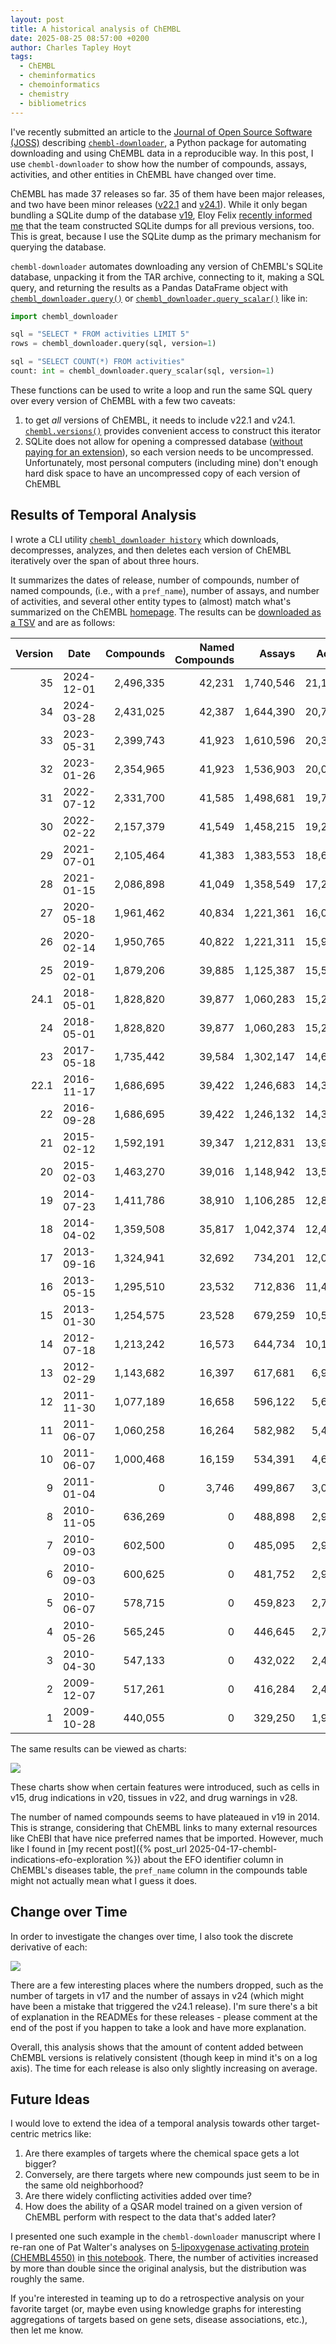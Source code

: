 ```yaml
---
layout: post
title: A historical analysis of ChEMBL
date: 2025-08-25 08:57:00 +0200
author: Charles Tapley Hoyt
tags:
  - ChEMBL
  - cheminformatics
  - chemoinformatics
  - chemistry
  - bibliometrics
---
```


I've recently submitted an article to the
[Journal of Open Source Software (JOSS)](https://joss.theoj.org/) describing
[`chembl-downloader`](https://github.com/cthoyt/), a Python package for
automating downloading and using ChEMBL data in a reproducible way. In this
post, I use `chembl-downloader` to show how the number of compounds, assays,
activities, and other entities in ChEMBL have changed over time.

ChEMBL has made 37 releases so far. 35 of them have been major releases, and two
have been minor releases
([v22.1](https://ftp.ebi.ac.uk/pub/databases/chembl/ChEMBLdb/releases/chembl_22_1/)
and
[v24.1](https://ftp.ebi.ac.uk/pub/databases/chembl/ChEMBLdb/releases/chembl_24_1/)).
While it only began bundling a SQLite dump of the database
[v19](https://ftp.ebi.ac.uk/pub/databases/chembl/ChEMBLdb/releases/chembl_19/),
Eloy Felix
[recently informed me](https://github.com/cthoyt/chembl-downloader/issues/20)
that the team constructed SQLite dumps for all previous versions, too. This is
great, because I use the SQLite dump as the primary mechanism for querying the
database.

`chembl-downloader` automates downloading any version of ChEMBL's SQLite
database, unpacking it from the TAR archive, connecting to it, making a SQL
query, and returning the results as a Pandas DataFrame object with
[`chembl_downloader.query()`](https://chembl-downloader.readthedocs.io/en/latest/api/chembl_downloader.query.html)
or
[`chembl_downloader.query_scalar()`](https://chembl-downloader.readthedocs.io/en/latest/api/chembl_downloader.query_scalar.html)
like in:

```python
import chembl_downloader

sql = "SELECT * FROM activities LIMIT 5"
rows = chembl_downloader.query(sql, version=1)

sql = "SELECT COUNT(*) FROM activities"
count: int = chembl_downloader.query_scalar(sql, version=1)
```

These functions can be used to write a loop and run the same SQL query over
every version of ChEMBL with a few two caveats:

1. to get _all_ versions of ChEMBL, it needs to include v22.1 and v24.1.
   [`chembl.versions()`](https://chembl-downloader.readthedocs.io/en/latest/api/chembl_downloader.versions.html)
   provides convenient access to construct this iterator
2. SQLite does not allow for opening a compressed database
   ([without paying for an extension](https://www.sqlite.org/zipvfs/doc/trunk/www/readme.wiki)),
   so each version needs to be uncompressed. Unfortunately, most personal
   computers (including mine) don't enough hard disk space to have an
   uncompressed copy of each version of ChEMBL

## Results of Temporal Analysis

I wrote a CLI utility
[ `chembl_downloader history`](https://chembl-downloader.readthedocs.io/en/latest/cli.html#chembl-downloader-history)
which downloads, decompresses, analyzes, and then deletes each version of ChEMBL
iteratively over the span of about three hours.

It summarizes the dates of release, number of compounds, number of named
compounds, (i.e., with a `pref_name`), number of assays, and number of
activities, and several other entity types to (almost) match what's summarized
on the ChEMBL [homepage](https://www.ebi.ac.uk/chembl). The results can be
[downloaded as a TSV](https://github.com/cthoyt/chembl-downloader/raw/refs/heads/main/docs/_data/summary.tsv)
and are as follows:

| Version | Date       | Compounds | Named Compounds |    Assays | Activities | Documents | Targets | Cells | Tissues | Drug Warnings | Drug Indications | Drug Mechanisms |
| ------: | ---------- | --------: | --------------: | --------: | ---------: | --------: | ------: | ----: | ------: | ------------: | ---------------: | --------------: |
|      35 | 2024-12-01 | 2,496,335 |          42,231 | 1,740,546 | 21,123,501 |    92,121 |  16,003 | 2,129 |     782 |         1,676 |           55,442 |           7,330 |
|      34 | 2024-03-28 | 2,431,025 |          42,387 | 1,644,390 | 20,772,701 |    89,892 |  15,598 | 2,023 |     782 |         1,676 |           55,442 |           7,330 |
|      33 | 2023-05-31 | 2,399,743 |          41,923 | 1,610,596 | 20,334,684 |    88,630 |  15,398 | 2,021 |     782 |         1,636 |           51,582 |           7,098 |
|      32 | 2023-01-26 | 2,354,965 |          41,923 | 1,536,903 | 20,038,828 |    86,361 |  15,139 | 2,015 |     759 |         1,636 |           51,582 |           7,098 |
|      31 | 2022-07-12 | 2,331,700 |          41,585 | 1,498,681 | 19,780,369 |    85,431 |  15,072 | 2,000 |     757 |         1,293 |           48,816 |           6,656 |
|      30 | 2022-02-22 | 2,157,379 |          41,549 | 1,458,215 | 19,286,751 |    84,092 |  14,855 | 1,991 |     752 |         1,293 |           48,816 |           6,656 |
|      29 | 2021-07-01 | 2,105,464 |          41,383 | 1,383,553 | 18,635,916 |    81,544 |  14,554 | 1,978 |     743 |         1,262 |           45,902 |           6,202 |
|      28 | 2021-01-15 | 2,086,898 |          41,049 | 1,358,549 | 17,276,334 |    80,480 |  14,347 | 1,950 |     739 |         1,256 |           42,988 |           5,347 |
|      27 | 2020-05-18 | 1,961,462 |          40,834 | 1,221,361 | 16,066,124 |    76,086 |  13,382 | 1,831 |     707 |             0 |           37,259 |           5,134 |
|      26 | 2020-02-14 | 1,950,765 |          40,822 | 1,221,311 | 15,996,368 |    76,076 |  13,377 | 1,830 |     707 |             0 |           37,259 |           5,070 |
|      25 | 2019-02-01 | 1,879,206 |          39,885 | 1,125,387 | 15,504,603 |    72,271 |  12,482 | 1,670 |     655 |             0 |           29,457 |           4,992 |
|    24.1 | 2018-05-01 | 1,828,820 |          39,877 | 1,060,283 | 15,207,914 |    69,861 |  12,091 | 1,667 |     655 |             0 |           29,163 |           4,992 |
|      24 | 2018-05-01 | 1,828,820 |          39,877 | 1,060,283 | 15,207,914 |    69,861 |  12,091 | 1,667 |     655 |             0 |           29,163 |           4,992 |
|      23 | 2017-05-18 | 1,735,442 |          39,584 | 1,302,147 | 14,675,320 |    67,722 |  11,538 | 1,624 |     125 |             0 |           13,504 |           4,305 |
|    22.1 | 2016-11-17 | 1,686,695 |          39,422 | 1,246,683 | 14,371,197 |    65,213 |  11,224 | 1,619 |     111 |             0 |           12,573 |           3,834 |
|      22 | 2016-09-28 | 1,686,695 |          39,422 | 1,246,132 | 14,371,219 |    65,213 |  11,224 | 1,619 |     111 |             0 |           12,573 |           3,834 |
|      21 | 2015-02-12 | 1,592,191 |          39,347 | 1,212,831 | 13,968,617 |    62,502 |  11,019 | 1,612 |       0 |             0 |            5,951 |           3,799 |
|      20 | 2015-02-03 | 1,463,270 |          39,016 | 1,148,942 | 13,520,737 |    59,610 |  10,774 | 1,647 |       0 |             0 |                0 |           2,266 |
|      19 | 2014-07-23 | 1,411,786 |          38,910 | 1,106,285 | 12,843,338 |    57,156 |  10,579 | 1,653 |       0 |             0 |                0 |           2,239 |
|      18 | 2014-04-02 | 1,359,508 |          35,817 | 1,042,374 | 12,419,715 |    53,298 |   9,414 | 1,655 |       0 |             0 |                0 |           2,233 |
|      17 | 2013-09-16 | 1,324,941 |          32,692 |   734,201 | 12,077,491 |    51,277 |   9,356 | 1,746 |       0 |             0 |                0 |           2,213 |
|      16 | 2013-05-15 | 1,295,510 |          23,532 |   712,836 | 11,420,351 |    50,095 |   9,844 | 1,432 |       0 |             0 |                0 |               0 |
|      15 | 2013-01-30 | 1,254,575 |          23,528 |   679,259 | 10,509,572 |    48,735 |   9,570 | 1,432 |       0 |             0 |                0 |               0 |
|      14 | 2012-07-18 | 1,213,242 |          16,573 |   644,734 | 10,129,256 |    46,133 |   9,003 |     0 |       0 |             0 |                0 |               0 |
|      13 | 2012-02-29 | 1,143,682 |          16,397 |   617,681 |  6,933,068 |    44,682 |   8,845 |     0 |       0 |             0 |                0 |               0 |
|      12 | 2011-11-30 | 1,077,189 |          16,658 |   596,122 |  5,654,847 |    43,418 |   8,703 |     0 |       0 |             0 |                0 |               0 |
|      11 | 2011-06-07 | 1,060,258 |          16,264 |   582,982 |  5,479,146 |    42,516 |   8,603 |     0 |       0 |             0 |                0 |               0 |
|      10 | 2011-06-07 | 1,000,468 |          16,159 |   534,391 |  4,668,202 |    40,624 |   8,372 |     0 |       0 |             0 |                0 |               0 |
|       9 | 2011-01-04 |         0 |           3,746 |   499,867 |  3,030,317 |    39,094 |   8,091 |     0 |       0 |             0 |                0 |               0 |
|       8 | 2010-11-05 |   636,269 |               0 |   488,898 |  2,973,034 |    38,462 |   8,088 |     0 |       0 |             0 |                0 |               0 |
|       7 | 2010-09-03 |   602,500 |               0 |   485,095 |  2,948,069 |    38,204 |   8,078 |     0 |       0 |             0 |                0 |               0 |
|       6 | 2010-09-03 |   600,625 |               0 |   481,752 |  2,925,588 |    38,029 |   8,054 |     0 |       0 |             0 |                0 |               0 |
|       5 | 2010-06-07 |   578,715 |               0 |   459,823 |  2,787,240 |    36,624 |   7,493 |     0 |       0 |             0 |                0 |               0 |
|       4 | 2010-05-26 |   565,245 |               0 |   446,645 |  2,705,136 |    35,821 |   7,330 |     0 |       0 |             0 |                0 |               0 |
|       3 | 2010-04-30 |   547,133 |               0 |   432,022 |  2,490,742 |    34,982 |   7,330 |     0 |       0 |             0 |                0 |               0 |
|       2 | 2009-12-07 |   517,261 |               0 |   416,284 |  2,404,622 |    33,956 |   7,192 |     0 |       0 |             0 |                0 |               0 |
|       1 | 2009-10-28 |   440,055 |               0 |   329,250 |  1,936,969 |    26,299 |   5,694 |     0 |       0 |             0 |                0 |               0 |

The same results can be viewed as charts:

![](https://github.com/cthoyt/chembl-downloader/raw/main/docs/_data/summary.svg)

These charts show when certain features were introduced, such as cells in v15,
drug indications in v20, tissues in v22, and drug warnings in v28.

The number of named compounds seems to have plateaued in v19 in 2014. This is
strange, considering that ChEMBL links to many external resources like ChEBI
that have nice preferred names that be imported. However, much like I found in
[my recent post]({% post_url 2025-04-17-chembl-indications-efo-exploration %})
about the EFO identifier column in ChEMBL's diseases table, the `pref_name`
column in the compounds table might not actually mean what I guess it does.

## Change over Time

In order to investigate the changes over time, I also took the discrete
derivative of each:

![](https://github.com/cthoyt/chembl-downloader/raw/main/docs/_data/summary-diff.svg)

There are a few interesting places where the numbers dropped, such as the number
of targets in v17 and the number of assays in v24 (which might have been a
mistake that triggered the v24.1 release). I'm sure there's a bit of explanation
in the READMEs for these releases - please comment at the end of the post if you
happen to take a look and have more explanation.

Overall, this analysis shows that the amount of content added between ChEMBL
versions is relatively consistent (though keep in mind it's on a log axis). The
time for each release is also only slightly increasing on average.

## Future Ideas

I would love to extend the idea of a temporal analysis towards other
target-centric metrics like:

1. Are there examples of targets where the chemical space gets a lot bigger?
2. Conversely, are there targets where new compounds just seem to be in the same
   old neighborhood?
3. Are there widely conflicting activities added over time?
4. How does the ability of a QSAR model trained on a given version of ChEMBL
   perform with respect to the data that's added later?

I presented one such example in the `chembl-downloader` manuscript where I
re-ran one of Pat Walter's analyses on
[5-lipoxygenase activating protein (CHEMBL4550)](https://bioregistry.io/chembl:CHEMBL4550)
in
[this notebook](https://github.com/cthoyt/chembl-downloader/blob/main/notebooks/refresh-static-data.ipynb).
There, the number of activities increased by more than double since the original
analysis, but the distribution was roughly the same.

If you're interested in teaming up to do a retrospective analysis on your
favorite target (or, maybe even using knowledge graphs for interesting
aggregations of targets based on gene sets, disease associations, etc.), then
let me know.
